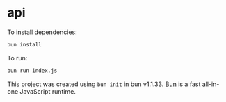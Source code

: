 # api

To install dependencies:

```bash
bun install
```

To run:

```bash
bun run index.js
```

This project was created using `bun init` in bun v1.1.33. [Bun](https://bun.sh) is a fast all-in-one JavaScript runtime.
